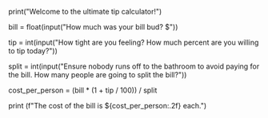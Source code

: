 print("Welcome to the ultimate tip calculator!")

bill = float(input("How much was your bill bud? $"))

tip = int(input("How tight are you feeling? How much percent are you willing to tip today?"))

split = int(input("Ensure nobody runs off to the bathroom to avoid paying for the bill. How many people are going to split the bill?"))

cost_per_person = (bill * (1 + tip / 100)) / split

print (f"The cost of the bill is ${cost_per_person:.2f} each.")





























